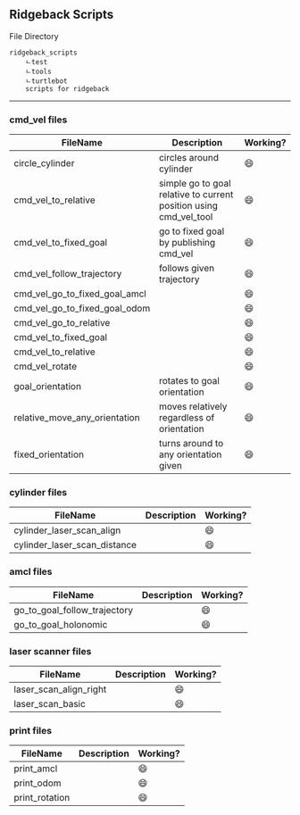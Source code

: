 ## Ridgeback Scripts

File Directory

```angular2html
ridgeback_scripts
    ㄴtest
    ㄴtools
    ㄴturtlebot
    scripts for ridgeback
```

---

### cmd_vel files

| FileName                      | Description                                                       | Working? |
| ----------------------------- | ----------------------------------------------------------------- | -------- |
| circle_cylinder               | circles around cylinder                                           | :smile:  |
| cmd_vel_to_relative           | simple go to goal relative to current position using cmd_vel_tool | :smile:  |
| cmd_vel_to_fixed_goal         | go to fixed goal by publishing cmd_vel                            | :smile:  |
| cmd_vel_follow_trajectory     | follows given trajectory                                          | :smile:  |
| cmd_vel_go_to_fixed_goal_amcl |                                                                   | :smile:  |
| cmd_vel_go_to_fixed_goal_odom |                                                                   | :smile:  |
| cmd_vel_go_to_relative        |                                                                   | :smile:  |
| cmd_vel_to_fixed_goal         |                                                                   | :smile:  |
| cmd_vel_to_relative           |                                                                   | :smile:  |
| cmd_vel_rotate                |                                                                   | :smile:  |
| goal_orientation              | rotates to goal orientation                                       | :smile:  |
| relative_move_any_orientation | moves relatively regardless of orientation                        | :smile:  |
| fixed_orientation             | turns around to any orientation given                             | :smile:  |

### cylinder files

| FileName                     | Description | Working? |
| ---------------------------- | ----------- | -------- |
| cylinder_laser_scan_align    |             | :smile:  |
| cylinder_laser_scan_distance |             | :smile:  |

### amcl files

| FileName                     | Description | Working? |
| ---------------------------- | ----------- | -------- |
| go_to_goal_follow_trajectory |             | :smile:  |
| go_to_goal_holonomic         |             | :smile:  |

### laser scanner files

| FileName               | Description | Working? |
| ---------------------- | ----------- | -------- |
| laser_scan_align_right |             | :smile:  |
| laser_scan_basic       |             | :smile:  |

### print files

| FileName       | Description | Working? |
| -------------- | ----------- | -------- |
| print_amcl     |             | :smile:  |
| print_odom     |             | :smile:  |
| print_rotation |             | :smile:  |
